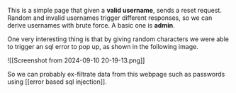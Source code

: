 This is a simple page that given a **valid username**, sends a reset request. Random and invalid usernames trigger different responses, so we can derive usernames with brute force. A basic one is **admin**.

One very interesting thing is that by giving random characters we were able to trigger an sql error to pop up, as shown in the following image.

![[Screenshot from 2024-09-10 20-19-13.png]]

So we can probably ex-filtrate data from this webpage such as passwords using [[error based sql injection]]. 